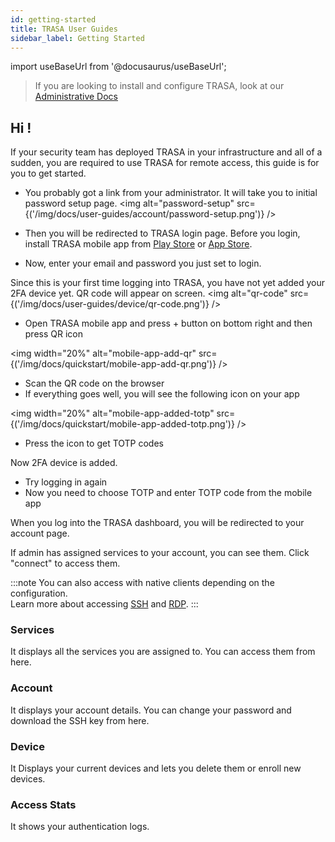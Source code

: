 ```yaml
---
id: getting-started
title: TRASA User Guides
sidebar_label: Getting Started
---
```


import useBaseUrl from '@docusaurus/useBaseUrl';

> If you are looking to install and configure TRASA, look at our [Administrative  Docs](https://www.trasa.io/docs/ "Administrative Docs")

## Hi !

If your security team has deployed TRASA in your infrastructure and all of a sudden, you are required to use TRASA for remote access, this guide is for you to get started.



* You probably got a link from your administrator. It will take you to initial password setup page.
<img  alt="password-setup" src={('/img/docs/user-guides/account/password-setup.png')} />


* Then you will be redirected to TRASA login page. Before you login, install TRASA mobile app from [Play Store](https://play.google.com/store/apps/details?id=com.trasa&hl=en) or [App Store](https://apps.apple.com/np/app/trasa/id1411267389).
* Now, enter your email and password you just set to login.

Since this is your first time logging into TRASA, you have  not yet added your 2FA device yet.
QR code will appear on screen.
<img  alt="qr-code" src={('/img/docs/user-guides/device/qr-code.png')} />


* Open TRASA mobile app and press + button on bottom right and then press QR icon

<img width="20%" alt="mobile-app-add-qr" src={('/img/docs/quickstart/mobile-app-add-qr.png')} />  

* Scan the QR code on the browser
* If everything goes well, you will see the following icon on your app

<img width="20%" alt="mobile-app-added-totp" src={('/img/docs/quickstart/mobile-app-added-totp.png')} />  

* Press the icon to get TOTP codes


Now 2FA device is added.

* Try logging in again
* Now you need to choose TOTP and enter TOTP code from the mobile app


When you log into the TRASA dashboard, you will be redirected to your account page. 

If admin has assigned services to your account, you can see them. Click "connect" to access them.

:::note
You can also access with native clients depending on the configuration.  
Learn more about accessing [SSH](./user/access/ssh-connection-via-proxy.md) and [RDP](./user/access/rdp-connection-via-proxy.md).
:::

### Services 
It displays all the services you are assigned to. You can access them from here.

### Account
It displays your account details. You can change your password and download the SSH key from here.

### Device
It Displays your current devices and lets you delete them or enroll new devices.


### Access Stats
It shows your authentication logs.

